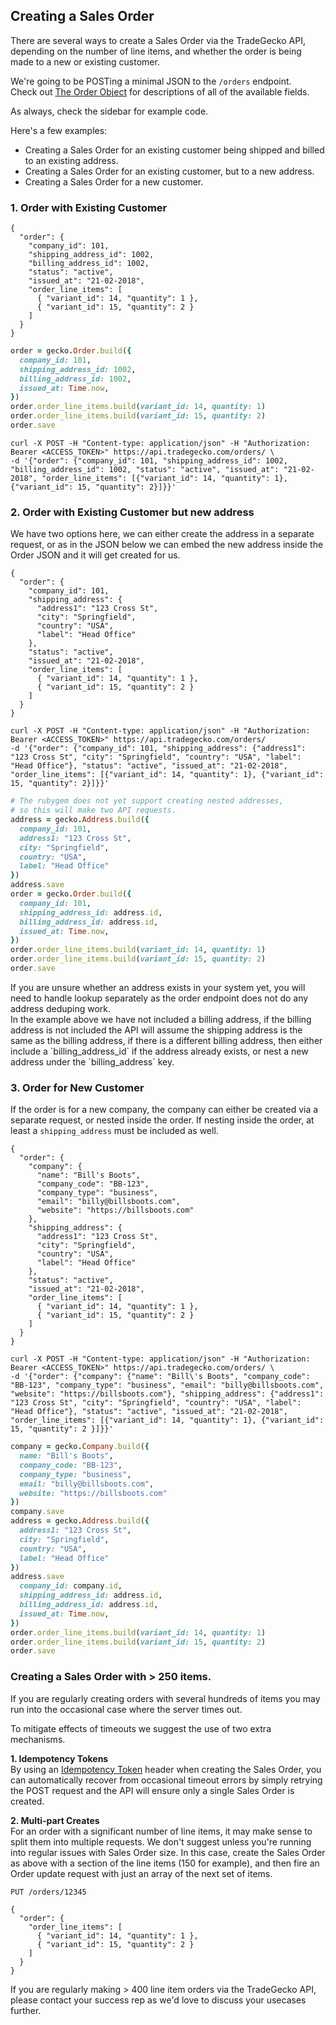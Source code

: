 ## Creating a Sales Order

There are several ways to create a Sales Order via the TradeGecko API, 
depending on the number of line items, and whether the order is being made to a 
new or existing customer.

We're going to be POSTing a minimal JSON to the `/orders` endpoint.  
Check out [The Order Object](#the-order-object) for descriptions of all 
of the available fields.

As always, check the sidebar for example code.

Here's a few examples:

- Creating a Sales Order for an existing customer being shipped and billed to an existing address.
- Creating a Sales Order for an existing customer, but to a new address.
- Creating a Sales Order for a new customer.

### 1. Order with Existing Customer

```json--inline
{
  "order": {
    "company_id": 101,
    "shipping_address_id": 1002,
    "billing_address_id": 1002,
    "status": "active",
    "issued_at": "21-02-2018",
    "order_line_items": [
      { "variant_id": 14, "quantity": 1 },
      { "variant_id": 15, "quantity": 2 }
    ]
  }
}
```

```ruby
order = gecko.Order.build({
  company_id: 101,
  shipping_address_id: 1002,
  billing_address_id: 1002,
  issued_at: Time.now,
})
order.order_line_items.build(variant_id: 14, quantity: 1)
order.order_line_items.build(variant_id: 15, quantity: 2)
order.save
```

```shell
curl -X POST -H "Content-type: application/json" -H "Authorization: Bearer <ACCESS_TOKEN>" https://api.tradegecko.com/orders/ \
-d '{"order": {"company_id": 101, "shipping_address_id": 1002, "billing_address_id": 1002, "status": "active", "issued_at": "21-02-2018", "order_line_items": [{"variant_id": 14, "quantity": 1}, {"variant_id": 15, "quantity": 2}]}}'
```

### 2. Order with Existing Customer but new address
We have two options here, we can either create the address in a separate request,
or as in the JSON below we can embed the new address inside the Order JSON and
it will get created for us.

```json--inline
{
  "order": {
    "company_id": 101,
    "shipping_address": {
      "address1": "123 Cross St",
      "city": "Springfield",
      "country": "USA",
      "label": "Head Office"
    },
    "status": "active",
    "issued_at": "21-02-2018",
    "order_line_items": [
      { "variant_id": 14, "quantity": 1 },
      { "variant_id": 15, "quantity": 2 }
    ]
  }
}
```

```shell
curl -X POST -H "Content-type: application/json" -H "Authorization: Bearer <ACCESS_TOKEN>" https://api.tradegecko.com/orders/
-d '{"order": {"company_id": 101, "shipping_address": {"address1": "123 Cross St", "city": "Springfield", "country": "USA", "label": "Head Office"}, "status": "active", "issued_at": "21-02-2018", "order_line_items": [{"variant_id": 14, "quantity": 1}, {"variant_id": 15, "quantity": 2}]}}'
```

```ruby
# The rubygem does not yet support creating nested addresses,
# so this will make two API requests.
address = gecko.Address.build({
  company_id: 101,
  address1: "123 Cross St",
  city: "Springfield",
  country: "USA",
  label: "Head Office"
})
address.save
order = gecko.Order.build({
  company_id: 101,
  shipping_address_id: address.id,
  billing_address_id: address.id,
  issued_at: Time.now,
})
order.order_line_items.build(variant_id: 14, quantity: 1)
order.order_line_items.build(variant_id: 15, quantity: 2)
order.save
```

<aside class="notice">
  If you are unsure whether an address exists in your system yet, you will need to
  handle lookup separately as the order endpoint does not do any address deduping work.
</aside>

<aside class="notice">
  In the example above we have not included a billing address,
  if the billing address is not included the API will assume the shipping address
  is the same as the billing address, if there is a different billing address,
  then either include a `billing_address_id` if the address already exists,
  or nest a new address under the `billing_address` key.
</aside>

### 3. Order for New Customer

If the order is for a new company, the company can either be created via a separate
request, or nested inside the order.
If nesting inside the order, at least a `shipping_address` must be included as well.

```json--inline
{
  "order": {
    "company": {
      "name": "Bill's Boots",
      "company_code": "BB-123",
      "company_type": "business",
      "email": "billy@billsboots.com",
      "website": "https://billsboots.com"
    },
    "shipping_address": {
      "address1": "123 Cross St",
      "city": "Springfield",
      "country": "USA",
      "label": "Head Office"
    },
    "status": "active",
    "issued_at": "21-02-2018",
    "order_line_items": [
      { "variant_id": 14, "quantity": 1 },
      { "variant_id": 15, "quantity": 2 }
    ]
  }
}
```

```shell
curl -X POST -H "Content-type: application/json" -H "Authorization: Bearer <ACCESS_TOKEN>" https://api.tradegecko.com/orders/ \
-d '{"order": {"company": {"name": "Bill\'s Boots", "company_code": "BB-123", "company_type": "business", "email": "billy@billsboots.com", "website": "https://billsboots.com"}, "shipping_address": {"address1": "123 Cross St", "city": "Springfield", "country": "USA", "label": "Head Office"}, "status": "active", "issued_at": "21-02-2018", "order_line_items": [{"variant_id": 14, "quantity": 1}, {"variant_id": 15, "quantity": 2 }]}}'
```

```ruby
company = gecko.Company.build({
  name: "Bill's Boots",
  company_code: "BB-123",
  company_type: "business",
  email: "billy@billsboots.com",
  website: "https://billsboots.com"
})
company.save
address = gecko.Address.build({
  address1: "123 Cross St",
  city: "Springfield",
  country: "USA",
  label: "Head Office"
})
address.save
  company_id: company.id,
  shipping_address_id: address.id,
  billing_address_id: address.id,
  issued_at: Time.now,
})
order.order_line_items.build(variant_id: 14, quantity: 1)
order.order_line_items.build(variant_id: 15, quantity: 2)
order.save
```

### Creating a Sales Order with > 250 items.

If you are regularly creating orders with several hundreds of items you may run into
the occasional case where the server times out.

To mitigate effects of timeouts we suggest the use of two extra mechanisms.

**1. Idempotency Tokens**  
By using an [Idempotency Token](#idempotency-tokens) header when creating the
Sales Order, you can automatically recover from occasional timeout errors by simply
retrying the POST request and the API will ensure only a single Sales Order is created.

**2. Multi-part Creates**  
For an order with a significant number of line items, it may make sense to split
them into multiple requests.
We don't suggest unless you're running into regular issues with Sales Order size.
In this case, create the Sales Order as above with a section of the line items
(150 for example), and then fire an Order update request with just an array of
the next set of items.

`PUT /orders/12345`

```json--inline
{
  "order": {
    "order_line_items": [
      { "variant_id": 14, "quantity": 1 },
      { "variant_id": 15, "quantity": 2 }
    ]
  }
}
```

<aside class="notice">
If you are regularly making > 400 line item orders via the TradeGecko API, please
contact your success rep as we'd love to discuss your usecases further.
</aside>
